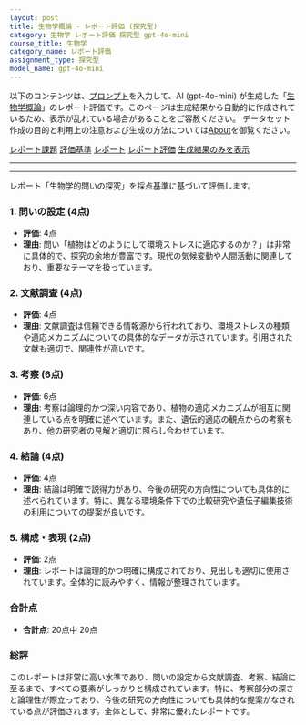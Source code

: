 ```yaml
---
layout: post
title: 生物学概論 - レポート評価 (探究型)
category: 生物学 レポート評価 探究型 gpt-4o-mini
course_title: 生物学
category_name: レポート評価
assignment_type: 探究型
model_name: gpt-4o-mini
---
```


以下のコンテンツは、[プロンプト](http://127.0.0.1:8000/generated/生物学/gpt-4o-mini/prompt_レポート評価-探究型.md)を入力して、AI (gpt-4o-mini) が生成した「[生物学概論](/contents/生物学/)」のレポート評価です。このページは生成結果から自動的に作成されているため、表示が乱れている場合があることをご容赦ください。
データセット作成の目的と利用上の注意および生成の方法については[About](/About)を御覧ください。

[レポート課題](../レポート課題-探究型)
[評価基準](../評価基準-探究型)
[レポート](../レポート-探究型)
[レポート評価](../レポート評価-探究型)
[生成結果のみを表示](http://127.0.0.1:8000/generated/生物学/gpt-4o-mini/レポート評価-探究型.md)
  

***
***
  
レポート「生物学的問いの探究」を採点基準に基づいて評価します。

### 1. 問いの設定 (4点)
- **評価**: 4点
- **理由**: 問い「植物はどのようにして環境ストレスに適応するのか？」は非常に具体的で、探究の余地が豊富です。現代の気候変動や人間活動に関連しており、重要なテーマを扱っています。

### 2. 文献調査 (4点)
- **評価**: 4点
- **理由**: 文献調査は信頼できる情報源から行われており、環境ストレスの種類や適応メカニズムについての具体的なデータが示されています。引用された文献も適切で、関連性が高いです。

### 3. 考察 (6点)
- **評価**: 6点
- **理由**: 考察は論理的かつ深い内容であり、植物の適応メカニズムが相互に関連している点を明確に述べています。また、遺伝的適応の観点からの考察もあり、他の研究者の見解と適切に照らし合わせています。

### 4. 結論 (4点)
- **評価**: 4点
- **理由**: 結論は明確で説得力があり、今後の研究の方向性についても具体的に述べられています。特に、異なる環境条件下での比較研究や遺伝子編集技術の利用についての提案が良いです。

### 5. 構成・表現 (2点)
- **評価**: 2点
- **理由**: レポートは論理的かつ明確に構成されており、見出しも適切に使用されています。全体的に読みやすく、情報が整理されています。

### 合計点
- **合計点**: 20点中 20点

### 総評
このレポートは非常に高い水準であり、問いの設定から文献調査、考察、結論に至るまで、すべての要素がしっかりと構成されています。特に、考察部分の深さと論理性が際立っており、今後の研究の方向性についても具体的な提案がなされている点が評価されます。全体として、非常に優れたレポートです。
